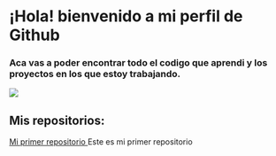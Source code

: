 # ¡Hola! bienvenido a mi perfil de Github


### Aca vas a poder encontrar todo el codigo que aprendi y los proyectos en los que estoy trabajando.

![](https://kinsta.com/es/wp-content/uploads/sites/8/2020/04/herramientas-de-revision-de-codigo-1024x512.png)


## Mis repositorios: 
[ Mi primer repositorio ](https://github.com/AnaAvalosG/MiPrimerRepositorio)  Este es mi primer repositorio 
